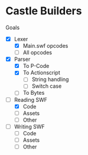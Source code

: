 # Castle Builders

Goals

- [x] Lexer
  - [x] Main.swf opcodes
  - [ ] All opcodes
- [x] Parser
  - [x] To P-Code
  - [x] To Actionscript
    - [ ] String handling
    - [ ] Switch case
  - [ ] To Bytes
- [ ] Reading SWF
  - [x] Code
  - [ ] Assets
  - [ ] Other
- [ ] Writing SWF
  - [ ] Code
  - [ ] Assets
  - [ ] Other

